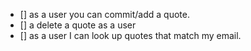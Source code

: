 - [] as a user you can commit/add a quote.
- [] a delete a quote as a user 
- [] as a user I can look up quotes  that match my email. 